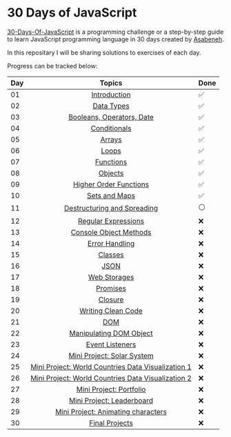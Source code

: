 # 30 Days of JavaScript

[30-Days-Of-JavaScript](https://github.com/Asabeneh/30-Days-Of-JavaScript) is a programming challenge or a step-by-step guide to learn JavaScript programming language in 30 days created by [Asabeneh](https://github.com/Asabeneh).

In this repositary I will be sharing solutions to exercises of each day.

Progress can be tracked below:

| Day |                                 Topics                                 | Done               |
| --- | :--------------------------------------------------------------------: | ------------------ |
| 01  |             [Introduction](./01_Day_Introduction/day01.md)             | :white_check_mark: |
| 02  |               [Data Types](./02_Day_Data_Types/day02.md)               | :white_check_mark: |
| 03  | [Booleans, Operators, Date](./03_Day_Booleans_Operators_Date/day03.md) | :white_check_mark: |
| 04  |             [Conditionals](./04_Day_Conditionals/day04.md)             | :white_check_mark: |
| 05  |                   [Arrays](./05_Day_Arrays/day05.md)                   | :white_check_mark: |
| 06  |                    [Loops](./06_Day_Loops/day06.md)                    | :white_check_mark: |
| 07  |                [Functions](./07_Day_Functions/day07.md)                | :white_check_mark: |
| 08  |                  [Objects](./08_Day_Objects/day08.md)                  | :white_check_mark: |
| 09  |   [Higher Order Functions](./09_Day_Higher_Order_Functions/day09.md)   | :white_check_mark: |
| 10  |            [Sets and Maps](./10_Day_Sets_And_Maps/day10.md)            | :white_check_mark: |
| 11  |                    [Destructuring and Spreading]()                     | :white_circle:     |
| 12  |                        [Regular Expressions]()                         | :x:                |
| 13  |                       [Console Object Methods]()                       | :x:                |
| 14  |                           [Error Handling]()                           | :x:                |
| 15  |                              [Classes]()                               | :x:                |
| 16  |                                [JSON]()                                | :x:                |
| 17  |                            [Web Storages]()                            | :x:                |
| 18  |                              [Promises]()                              | :x:                |
| 19  |                              [Closure]()                               | :x:                |
| 20  |                         [Writing Clean Code]()                         | :x:                |
| 21  |                                [DOM]()                                 | :x:                |
| 22  |                      [Manipulating DOM Object]()                       | :x:                |
| 23  |                          [Event Listeners]()                           | :x:                |
| 24  |                     [Mini Project: Solar System]()                     | :x:                |
| 25  |         [Mini Project: World Countries Data Visualization 1]()         | :x:                |
| 26  |         [Mini Project: World Countries Data Visualization 2]()         | :x:                |
| 27  |                      [Mini Project: Portfolio]()                       | :x:                |
| 28  |                     [Mini Project: Leaderboard]()                      | :x:                |
| 29  |                 [Mini Project: Animating characters]()                 | :x:                |
| 30  |                           [Final Projects]()                           | :x:                |
